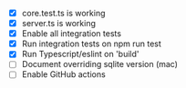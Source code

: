 - [x] core.test.ts is working
- [x] server.ts is working
- [x] Enable all integration tests
- [x] Run integration tests on npm run test
- [x] Run Typescript/eslint on 'build'
- [ ] Document overriding sqlite version (mac)
- [ ] Enable GitHub actions
